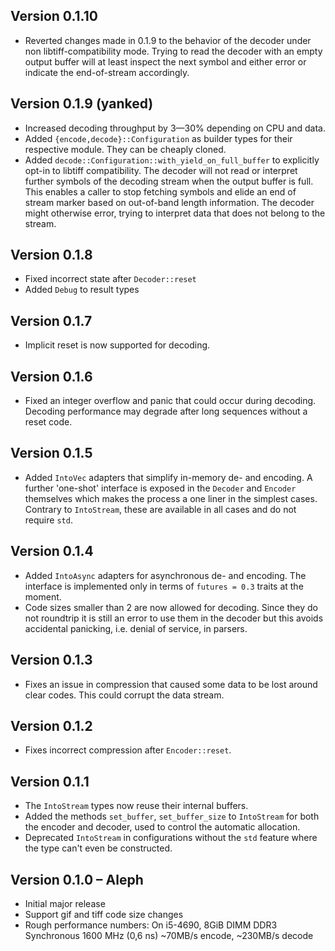 ## Version 0.1.10

- Reverted changes made in 0.1.9 to the behavior of the decoder under non
  libtiff-compatibility mode. Trying to read the decoder with an empty output
  buffer will at least inspect the next symbol and either error or indicate the
  end-of-stream accordingly.

## Version 0.1.9 (yanked)

- Increased decoding throughput by 3—30% depending on CPU and data.
- Added `{encode,decode}::Configuration` as builder types for their respective
  module. They can be cheaply cloned.
- Added `decode::Configuration::with_yield_on_full_buffer` to explicitly opt-in
  to libtiff compatibility. The decoder will not read or interpret further
  symbols of the decoding stream when the output buffer is full. This enables a
  caller to stop fetching symbols and elide an end of stream marker based on
  out-of-band length information. The decoder might otherwise error, trying to
  interpret data that does not belong to the stream.

## Version 0.1.8

- Fixed incorrect state after `Decoder::reset`
- Added `Debug` to result types

## Version 0.1.7

- Implicit reset is now supported for decoding.

## Version 0.1.6

- Fixed an integer overflow and panic that could occur during decoding.
  Decoding performance may degrade after long sequences without a reset code.

## Version 0.1.5

- Added `IntoVec` adapters that simplify in-memory de- and encoding. A further
  'one-shot' interface is exposed in the `Decoder` and `Encoder` themselves
  which makes the process a one liner in the simplest cases. Contrary to
  `IntoStream`, these are available in all cases and do not require `std`.

## Version 0.1.4

- Added `IntoAsync` adapters for asynchronous de- and encoding. The interface
  is implemented only in terms of `futures = 0.3` traits at the moment.
- Code sizes smaller than 2 are now allowed for decoding. Since they do not
  roundtrip it is still an error to use them in the decoder but this avoids
  accidental panicking, i.e. denial of service, in parsers.

## Version 0.1.3

- Fixes an issue in compression that caused some data to be lost around clear
  codes. This could corrupt the data stream.

## Version 0.1.2

- Fixes incorrect compression after `Encoder::reset`.

## Version 0.1.1 

- The `IntoStream` types now reuse their internal buffers.
- Added the methods `set_buffer`, `set_buffer_size` to `IntoStream` for both
  the encoder and decoder, used to control the automatic allocation.
- Deprecated `IntoStream` in configurations without the `std` feature where the
  type can't even be constructed.

## Version 0.1.0 – Aleph

- Initial major release
- Support gif and tiff code size changes
- Rough performance numbers:
  On i5-4690, 8GiB DIMM DDR3 Synchronous 1600 MHz (0,6 ns)
  ~70MB/s encode, ~230MB/s decode
